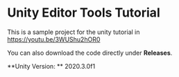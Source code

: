# Unity Editor Tools Tutorial

This is a sample project for the unity tutorial in https://youtu.be/3WUShu2hOR0

You can also download the code directly under **Releases**.

**Unity Version: ** 2020.3.0f1